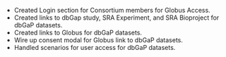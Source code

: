 - Created Login section for Consortium members for Globus Access.
- Created links to dbGap study, SRA Experiment, and SRA Bioproject for dbGaP datasets. 
- Created links to Globus for dbGaP datasets.
- Wire up consent modal for Globus link to dbGaP datasets.
- Handled scenarios for user access for dbGaP datasets.